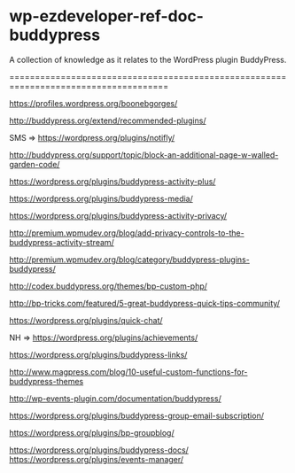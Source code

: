 wp-ezdeveloper-ref-doc-buddypress
=================================

A collection of knowledge as it relates to the WordPress plugin BuddyPress.

=====================================================================================

https://profiles.wordpress.org/boonebgorges/

http://buddypress.org/extend/recommended-plugins/

SMS => https://wordpress.org/plugins/notifly/

http://buddypress.org/support/topic/block-an-additional-page-w-walled-garden-code/

https://wordpress.org/plugins/buddypress-activity-plus/

https://wordpress.org/plugins/buddypress-media/

https://wordpress.org/plugins/buddypress-activity-privacy/

http://premium.wpmudev.org/blog/add-privacy-controls-to-the-buddypress-activity-stream/

http://premium.wpmudev.org/blog/category/buddypress-plugins-buddypress/

http://codex.buddypress.org/themes/bp-custom-php/

http://bp-tricks.com/featured/5-great-buddypress-quick-tips-community/

https://wordpress.org/plugins/quick-chat/

NH => https://wordpress.org/plugins/achievements/

https://wordpress.org/plugins/buddypress-links/

http://www.magpress.com/blog/10-useful-custom-functions-for-buddypress-themes

http://wp-events-plugin.com/documentation/buddypress/

https://wordpress.org/plugins/buddypress-group-email-subscription/

https://wordpress.org/plugins/bp-groupblog/

https://wordpress.org/plugins/buddypress-docs/
https://wordpress.org/plugins/events-manager/
